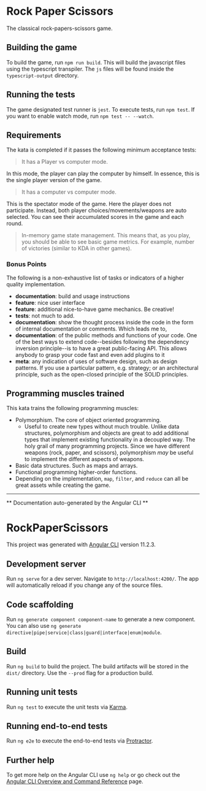 # Rock Paper Scissors

The classical rock-papers-scissors game.

## Building the game

To build the game, run `npm run build`. This will build the javascript files
using the typescript transpiler. The `js` files will be found inside the
`typescript-output` directory.

## Running the tests

The game designated test runner is `jest`. To execute tests, run `npm test`.
If you want to enable watch mode, run `npm test -- --watch`.

## Requirements

The kata is completed if it passes the following minimum acceptance tests:

> It has a Player vs computer mode.

In this mode, the player can play the computer by himself. In essence, this
is the single player version of the game.

> It has a computer vs computer mode.

This is the spectator mode of the game. Here the player does not participate.
Instead, both player choices/movements/weapons are auto selected. You can see
their accumulated scores in the game and each round.

> In-memory game state management.
> This means that, as you play, you should be able to see basic game metrics. For example, number of victories (similar to KDA in other games).

### Bonus Points

The following is a non-exhaustive list of tasks or indicators of a higher
quality implementation.

- **documentation**: build and usage instructions
- **feature**: nice user interface
- **feature**: additional nice-to-have game mechanics. Be creative!
- **tests**: not much to add.
- **documentation**: show the thought process inside the code in the form of
  internal documentation or comments. Which leads me to,
- **documentation**: of the public methods and functions of your code. One of the
  best ways to extend code--besides following the dependency inversion
  principle--is to have a great public-facing API. This allows anybody to
  grasp your code fast and even add plugins to it
- **meta**: any indication of uses of software design, such as design patterns. If
  you use a particular pattern, e.g. strategy; or an architectural principle,
  such as the open-closed principle of the SOLID principles.

## Programming muscles trained

This kata trains the following programming muscles:

- Polymorphism. The core of object oriented programming.
  - Useful to create new types without much trouble. Unlike data structures,
    polymorphism and objects are great to add additional types that implement
    existing functionality in a decoupled way. The holy grail of many
    programming projects. Since we have different weapons (rock, paper, and
    scissors), polymorphism _may_ be useful to implement the different aspects
    of weapons.
- Basic data structures. Such as maps and arrays.
- Functional programming higher-order functions.
- Depending on the implementation, `map`, `filter`, and `reduce` can all be
  great assets while creating the game.

---

** Documentation auto-generated by the Angular CLI **

# RockPaperScissors

This project was generated with [Angular CLI](https://github.com/angular/angular-cli) version 11.2.3.

## Development server

Run `ng serve` for a dev server. Navigate to `http://localhost:4200/`. The app will automatically reload if you change any of the source files.

## Code scaffolding

Run `ng generate component component-name` to generate a new component. You can also use `ng generate directive|pipe|service|class|guard|interface|enum|module`.

## Build

Run `ng build` to build the project. The build artifacts will be stored in the `dist/` directory. Use the `--prod` flag for a production build.

## Running unit tests

Run `ng test` to execute the unit tests via [Karma](https://karma-runner.github.io).

## Running end-to-end tests

Run `ng e2e` to execute the end-to-end tests via [Protractor](http://www.protractortest.org/).

## Further help

To get more help on the Angular CLI use `ng help` or go check out the [Angular CLI Overview and Command Reference](https://angular.io/cli) page.
